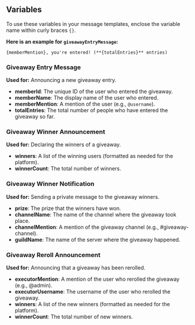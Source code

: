 ## Variables

To use these variables in your message templates, enclose the variable name within curly braces `{}`.

**Here is an example for `giveawayEntryMessage`:**

```
{memberMention}, you're entered! (**{totalEntries}** entries)
```

### Giveaway Entry Message

**Used for:** Announcing a new giveaway entry.

* **memberId**: The unique ID of the user who entered the giveaway.
* **memberName**: The display name of the user who entered.
* **memberMention**: A mention of the user (e.g., `@username`).
* **totalEntries**: The total number of people who have entered the giveaway so far.

### Giveaway Winner Announcement

**Used for:** Declaring the winners of a giveaway.

* **winners**: A list of the winning users (formatted as needed for the platform).
* **winnerCount**: The total number of winners.

### Giveaway Winner Notification

**Used for:** Sending a private message to the giveaway winners.

* **prize**: The prize that the winners have won.
* **channelName**: The name of the channel where the giveaway took place.
* **channelMention**: A mention of the giveaway channel (e.g., #giveaway-channel).
* **guildName**: The name of the server where the giveaway happened.

### Giveaway Reroll Announcement

**Used for:** Announcing that a giveaway has been rerolled.

* **executorMention**: A mention of the user who rerolled the giveaway (e.g., @admin).
* **executorUsername**: The username of the user who rerolled the giveaway.
* **winners**: A list of the new winners (formatted as needed for the platform).
* **winnerCount**: The total number of new winners.

